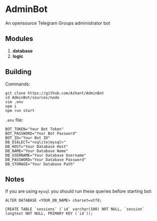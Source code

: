 # AdminBot

An opensource Telegram Groups administrator bot

## Modules

1. **database**
2. **logic**

## Building

Commands:

```code
git clone https://github.com/Azhant/AdminBot
cd AdminBot/sources/node
vim .env
npm i
npm run start
```

`.env` file:

```code
BOT_TOKEN="Your Bot Token"
BOT_PASSWORD="Your Bot Password"
BOT_ID="Your Bot ID"
DB_DIALECT="<sqlite|mysql>"
DB_HOST="Your Database Host"
DB_NAME="Your Database Name"
DB_USERNAME="Your Database Username"
DB_PASSWORD="Your Database Password"
DB_STORAGE="Your Database Path"
```

## Notes

If you are using `mysql` you should run these queries before starting bot:

```code
ALTER DATABASE <YOUR_DB_NAME> charset=utf8;
```

```code
CREATE TABLE `sessions` (`id` varchar(100) NOT NULL, `session` longtext NOT NULL, PRIMARY KEY (`id`));
```